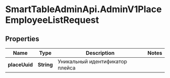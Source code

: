 # SmartTableAdminApi.AdminV1PlaceEmployeeListRequest

## Properties

Name | Type | Description | Notes
------------ | ------------- | ------------- | -------------
**placeUuid** | **String** | Уникальный идентификатор плейса | 


